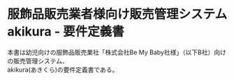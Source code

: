 # 服飾品販売業者様向け販売管理システム akikura - 要件定義書

本書は幼児向けの服飾品販売業社「株式会社Be My Baby社様」（以下B社）向けの販売管理システム、  
akikura\(あきくら\)の要件定義書である。





